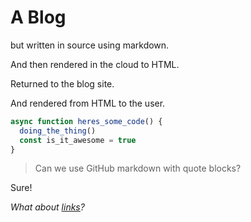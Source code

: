 # A Blog

but written in source using markdown.

And then rendered in the cloud to HTML.

Returned to the blog site.

And rendered from HTML to the user.

```javascript
async function heres_some_code() {
  doing_the_thing()
  const is_it_awesome = true
}
```

> Can we use GitHub markdown with quote blocks?

Sure!

_What about [links](https://github.com/nathanblair)?_
